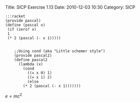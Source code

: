 Title: SICP Exercise 1.13
Date: 2010-12-03 10:30
Category: SICP 

	:::racket
	(provide pascal)
	(define (pascal x)
	 (if (zero? x)
	 1
	 (* 2 (pascal (- x 1)))))


		;;Using cond (aka "Little schemer style")
		(provide pascal2)
		(define pascal2
		  (lambda (x)
		    (cond
		      ((= x 0) 1)
		      ((= x 1) 2)
		      (else
			(* 2 (pascal (- x 1)))))))


$e=mc^2$
